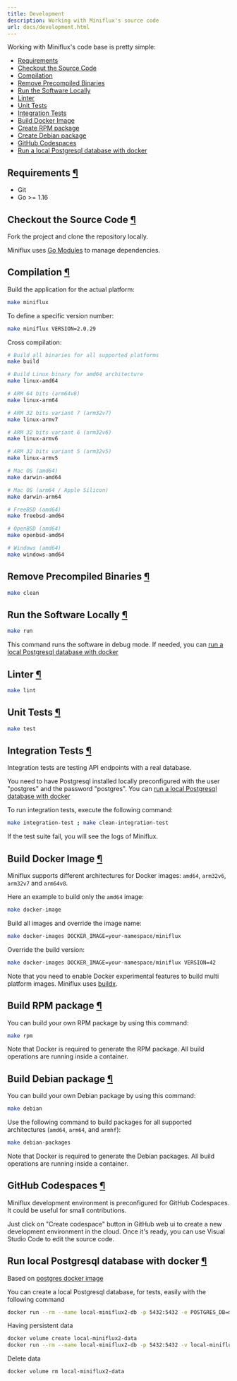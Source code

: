 ```yaml
---
title: Development
description: Working with Miniflux's source code
url: docs/development.html
---
```

Working with Miniflux's code base is pretty simple:

- [Requirements](#requirements)
- [Checkout the Source Code](#source-code)
- [Compilation](#compilation)
- [Remove Precompiled Binaries](#cleanup)
- [Run the Software Locally](#run)
- [Linter](#linter)
- [Unit Tests](#unit-tests)
- [Integration Tests](#integration-tests)
- [Build Docker Image](#docker-image)
- [Create RPM package](#rpm)
- [Create Debian package](#debian)
- [GitHub Codespaces](#github-codespaces)
- [Run a local Postgresql database with docker](#postgresql-docker)

<h2 id="requirements">Requirements <a class="anchor" href="#requirements" title="Permalink">¶</a></h2>

- Git
- Go >= 1.16

<h2 id="source-code">Checkout the Source Code <a class="anchor" href="#source-code" title="Permalink">¶</a></h2>

Fork the project and clone the repository locally.

Miniflux uses [Go Modules](https://github.com/golang/go/wiki/Modules) to manage dependencies.

<h2 id="compilation">Compilation <a class="anchor" href="#compilation" title="Permalink">¶</a></h2>

Build the application for the actual platform:

```bash
make miniflux
```

To define a specific version number:

```bash
make miniflux VERSION=2.0.29
```

Cross compilation:

```bash
# Build all binaries for all supported platforms
make build

# Build Linux binary for amd64 architecture
make linux-amd64

# ARM 64 bits (arm64v8)
make linux-arm64

# ARM 32 bits variant 7 (arm32v7)
make linux-armv7

# ARM 32 bits variant 6 (arm32v6)
make linux-armv6

# ARM 32 bits variant 5 (arm32v5)
make linux-armv5

# Mac OS (amd64)
make darwin-amd64

# Mac OS (arm64 / Apple Silicon)
make darwin-arm64

# FreeBSD (amd64)
make freebsd-amd64

# OpenBSD (amd64)
make openbsd-amd64

# Windows (amd64)
make windows-amd64
```

<h2 id="cleanup">Remove Precompiled Binaries <a class="anchor" href="#cleanup" title="Permalink">¶</a></h2>

```bash
make clean
```

<h2 id="run">Run the Software Locally <a class="anchor" href="#run" title="Permalink">¶</a></h2>

```bash
make run
```

This command runs the software in debug mode. If needed, you can [run a local Postgresql database with docker](#postgresql-docker)

<h2 id="linter">Linter <a class="anchor" href="#linter" title="Permalink">¶</a></h2>

```bash
make lint
```

<h2 id="unit-tests">Unit Tests <a class="anchor" href="#unit-tests" title="Permalink">¶</a></h2>

```bash
make test
```

<h2 id="integration-tests">Integration Tests <a class="anchor" href="#integration-tests" title="Permalink">¶</a></h2>

Integration tests are testing API endpoints with a real database.

You need to have Postgresql installed locally preconfigured with the user "postgres" and the password "postgres".
You can [run a local Postgresql database with docker](#postgresql-docker)

To run integration tests, execute the following command:

```bash
make integration-test ; make clean-integration-test
```

If the test suite fail, you will see the logs of Miniflux.

<h2 id="docker-image">Build Docker Image <a class="anchor" href="#docker-image" title="Permalink">¶</a></h2>

Miniflux supports different architectures for Docker images: `amd64`, `arm32v6`, `arm32v7` and `arm64v8`.

Here an example to build only the `amd64` image:

```bash
make docker-image
```

Build all images and override the image name:

```bash
make docker-images DOCKER_IMAGE=your-namespace/miniflux
```

Override the build version:

```bash
make docker-images DOCKER_IMAGE=your-namespace/miniflux VERSION=42
```

Note that you need to enable Docker experimental features to build multi platform images.
Miniflux uses [buildx](https://docs.docker.com/buildx/working-with-buildx/).

<h2 id="rpm">Build RPM package <a class="anchor" href="#rpm" title="Permalink">¶</a></h2>

You can build your own RPM package by using this command:

```bash
make rpm
```

Note that Docker is required to generate the RPM package. 
All build operations are running inside a container.

<h2 id="debian">Build Debian package <a class="anchor" href="#debian" title="Permalink">¶</a></h2>

You can build your own Debian package by using this command:

```bash
make debian
```

Use the following command to build packages for all supported architectures (`amd64`, `arm64`, and `armhf`):

```bash
make debian-packages
```

Note that Docker is required to generate the Debian packages. 
All build operations are running inside a container.

<h2 id="github-codespaces">GitHub Codespaces <a class="anchor" href="#github-codespaces" title="Permalink">¶</a></h2>

Miniflux development environment is preconfigured for GitHub Codespaces.
It could be useful for small contributions.

Just click on "Create codespace" button in GitHub web ui to create a new development environment in the cloud. Once it's ready, you can use Visual Studio Code to edit the source code.

<h2 id="postgresql-docker">Run local Postgresql database with docker <a class="anchor" href="#postgresql-docker" title="Permalink">¶</a></h2>

Based on [postgres docker image](https://hub.docker.com/_/postgres/)

You can create a local Postgresql database, for tests, easily with the following command

```bash
docker run --rm --name local-miniflux2-db -p 5432:5432 -e POSTGRES_DB=miniflux2 -e POSTGRES_USER=postgres -e POSTGRES_PASSWORD=postgres postgres
```
Having persistent data

```bash
docker volume create local-miniflux2-data
docker run --rm --name local-miniflux2-db -p 5432:5432 -v local-miniflux2-data:/var/lib/postgresql/data -e POSTGRES_DB=miniflux2 -e POSTGRES_USER=postgres -e POSTGRES_PASSWORD=postgres postgres
```

Delete data
```bash
docker volume rm local-miniflux2-data
```
